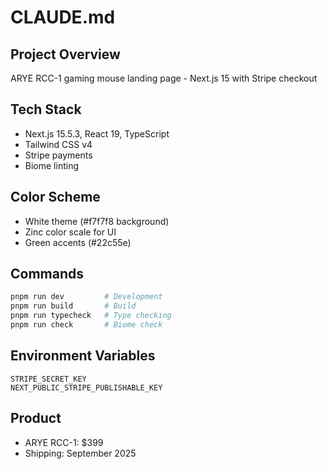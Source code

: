 # CLAUDE.md

## Project Overview

ARYE RCC-1 gaming mouse landing page - Next.js 15 with Stripe checkout

## Tech Stack
- Next.js 15.5.3, React 19, TypeScript
- Tailwind CSS v4
- Stripe payments
- Biome linting

## Color Scheme
- White theme (#f7f7f8 background)
- Zinc color scale for UI
- Green accents (#22c55e)

## Commands
```bash
pnpm run dev         # Development
pnpm run build       # Build
pnpm run typecheck   # Type checking
pnpm run check       # Biome check
```

## Environment Variables
```
STRIPE_SECRET_KEY
NEXT_PUBLIC_STRIPE_PUBLISHABLE_KEY
```

## Product
- ARYE RCC-1: $399
- Shipping: September 2025